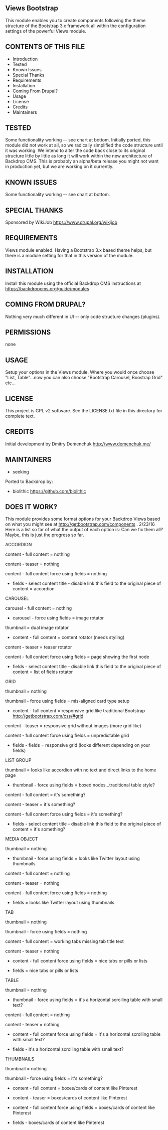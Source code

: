 Views Bootstrap
---------------------

This module enables you to create components following the theme structure of the Bootstrap 3.x framework all within the configuration settings of the powerful Views module.

CONTENTS OF THIS FILE
---------------------

 - Introduction
 - Tested
 - Known Issues
 - Special Thanks
 - Requirements
 - Installation
 - Coming From Drupal?
 - Usage
 - License
 - Credits
 - Maintainers

TESTED
-----

Some functionality working -- see chart at bottom.  Initially ported, this module did not work at all, so we radically simplified the code structure until it was working.  We intend to alter the code back close to its original structure little by little as long it will work within the new architecture of Backdrop CMS.  This is probably an alpha/beta release you might not want in production yet, but we are working on it currently.

KNOWN ISSUES
---------------------

Some functionality working -- see chart at bottom.

SPECIAL THANKS
--------------

Sponsored by WikiJob <https://www.drupal.org/wikijob>

REQUIREMENTS
------------

Views module enabled.  Having a Bootstrap 3.x based theme helps, but there is a module setting for that in this version of the module.

INSTALLATION
------------

Install this module using the official Backdrop CMS instructions at https://backdropcms.org/guide/modules

COMING FROM DRUPAL?
-------------------

Nothing very much different in UI -- only code structure changes (plugins).

PERMISSIONS
------------

none

USAGE
-----

Setup your options in the Views module.  Where you would once choose "List, Table"...now you can also choose "Bootstrap Carousel, Boostrap Grid" etc...

LICENSE
-------

This project is GPL v2 software. See the LICENSE.txt file in this directory for complete text.

CREDITS
-----------

Initial development by Dmitry Demenchuk <http://www.demenchuk.me/>

MAINTAINERS
-----------

- seeking

Ported to Backdrop by:

- biolithic <https://github.com/biolithic>

DOES IT WORK?
-----------

This module provides some format options for your Backdrop Views based on what you might see at http://getbootstrap.com/components .
2/23/16 Here is a list so far of what the output of each option is:
Can we fix them all?  Maybe, this is just the progress so far.

ACCORDION

content - full content = nothing

content - teaser = nothing

content - full content force using fields = nothing

- fields - select content title - disable link this field to the original piece of content = accordion



CAROUSEL

carousel - full content = nothing

- carousel - force using fields = image rotator

thumbnail = dual image rotator

- content - full content = content rotator (needs styling)

content - teaser = teaser rotator

content - full content force using fields = page showing the first node

- fields - select content title - disable link this field to the original piece of content = list of fields rotator


GRID

thumbnail = nothing

thumbnail - force using fields = mis-aligned card type setup

- content - full content = responsive grid like traditional Bootstrap http://getbootstrap.com/css/#grid

content - teaser = responsive grid without images (more grid like)

content - full content force using fields = unpredictable grid

- fields - fields = responsive grid (looks different depending on your fields)


LIST GROUP

thumbnail = looks like accordion with no text and direct links to the home page

- thumbnail - force using fields = boxed nodes...traditional table style?

content - full content = it's something?

content - teaser = it's something?

content - full content force using fields = it's something?

- fields - select content title - disable link this field to the original piece of content = it's something?


MEDIA OBJECT

thumbnail = nothing

- thumbnail - force using fields = looks like Twitter layout using thumbnails

content - full content = nothing

content - teaser = nothing

content - full content force using fields = nothing

- fields = looks like Twitter layout using thumbnails


TAB

thumbnail = nothing

thumbnail - force using fields = nothing

content - full content = working tabs missing tab title text

content - teaser = nothing

- content - full content force using fields = nice tabs or pills or lists

- fields = nice tabs or pills or lists


TABLE

thumbnail = nothing

- thumbnail - force using fields = it's a horizontal scrolling table with small text?

content - full content = nothing

content - teaser = nothing

- content - full content force using fields = it's a horizontal scrolling table with small text?

- fields - it's a horizontal scrolling table with small text?


THUMBNAILS

thumbnail = nothing

thumbnail - force using fields = it's something?

- content - full content = boxes/cards of content like Pinterest

- content - teaser = boxes/cards of content like Pinterest

- content - full content force using fields = boxes/cards of content like Pinterest

- fields - boxes/cards of content like Pinterest

